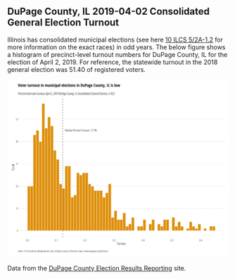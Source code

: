 ## DuPage County, IL 2019-04-02 Consolidated General Election Turnout

Illinois has consolidated municipal elections (see here [10 ILCS 5/2A-1.2](http://www.ilga.gov/legislation/ilcs/ilcs5.asp?ActID=170&ChapterID=3) for more information on the exact races) in odd years. The below figure shows a histogram of precinct-level turnout numbers for DuPage County, IL for the election of April 2, 2019. For reference, the statewide turnout in the 2018 general election was 51.40 of registered voters. 

![DuPage County Precinct-level voter turnout histogram](turnout.png)

Data from the [DuPage County Election Results Reporting](https://www.dupageresults.com/IL/DuPage/94959/Web02.226438/#/) site.
